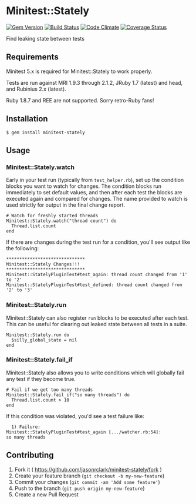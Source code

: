 # Minitest::Stately
[![Gem Version](https://badge.fury.io/rb/minitest-stately.png)](http://badge.fury.io/rb/minitest-stately)
[![Build Status](https://api.travis-ci.org/jasonrclark/minitest-stately.png)](https://travis-ci.org/jasonrclark/minitest-stately)
[![Code Climate](https://codeclimate.com/github/jasonrclark/minitest-stately.png)](https://codeclimate.com/github/jasonrclark/hometown)
[![Coverage Status](https://coveralls.io/repos/jasonrclark/minitest-stately/badge.png)](https://coveralls.io/r/jasonrclark/hometown)

Find leaking state between tests

## Requirements
Minitest 5.x is required for Minitest::Stately to work properly.

Tests are run against MRI 1.9.3 through 2.1.2, JRuby 1.7 (latest) and head, and
Rubinius 2.x (latest).

Ruby 1.8.7 and REE are not supported. Sorry retro-Ruby fans!

## Installation

    $ gem install minitest-stately

## Usage

### Minitest::Stately.watch
Early in your test run (typically from `test_helper.rb`), set up the condition
blocks you want to watch for changes. The condition blocks run immediately to
set default values, and then after each test the blocks are executed again and
compared for changes. The name provided to watch is used strictly for output
in the final change report.

```
# Watch for freshly started threads
Minitest::Stately.watch("thread count") do
  Thread.list.count
end
```

If there are changes during the test run for a condition, you'll see output
like the following:

```
******************************
Minitest::Stately Changes!!!
******************************
Minitest::StatelyPluginTest#test_again: thread count changed from '1' to '2'
Minitest::StatelyPluginTest#test_defined: thread count changed from '2' to '3'
```

### Minitest::Stately.run
Minitest::Stately can also register `run` blocks to be executed after each
test. This can be useful for clearing out leaked state between all tests in a
suite.

```
Minitest::Stately.run do
  $silly_global_state = nil
end
```

### Minitest::Stately.fail_if
Minitest::Stately also allows you to write conditions which will globally fail
any test if they become true.

```
# Fail if we get too many threads
Minitest::Stately.fail_if("so many threads") do
  Thread.list.count > 10
end
```

If this condition was violated, you'd see a test failure like:

```
  1) Failure:
Minitest::StatelyPluginTest#test_again [.../watcher.rb:54]:
so many threads
```

## Contributing

1. Fork it ( https://github.com/jasonrclark/minitest-stately/fork )
2. Create your feature branch (`git checkout -b my-new-feature`)
3. Commit your changes (`git commit -am 'Add some feature'`)
4. Push to the branch (`git push origin my-new-feature`)
5. Create a new Pull Request
